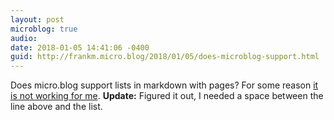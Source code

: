 ```yaml
---
layout: post
microblog: true
audio: 
date: 2018-01-05 14:41:06 -0400
guid: http://frankm.micro.blog/2018/01/05/does-microblog-support.html
---
```

Does micro.blog support lists in markdown with pages? For some reason [it is not working for me](http://frankmcpherson.blog/now/). **Update:** Figured it out, I needed a space between the line above and the list.
